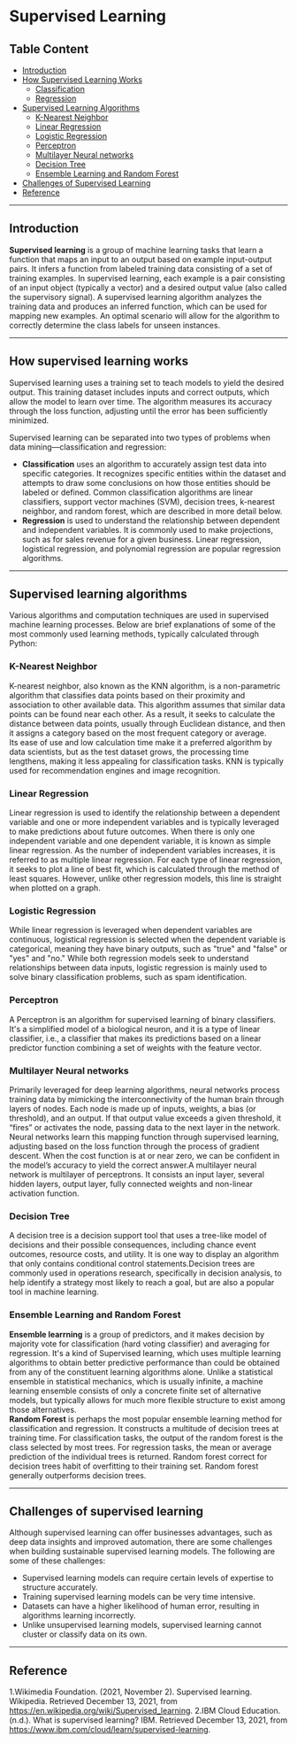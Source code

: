 # Supervised Learning

## Table Content
* [Introduction](#Introduction)
* [How Supervised Learning Works](#supervised)
    - [Classification](#supervised)
    - [Regression](#supervised)
* [Supervised Learning Algorithms](#Algorithms)
    - [K-Nearest Neighbor](#neighbor)
    - [Linear Regression](#Linear)
    - [Logistic Regression](#Logistic)
    - [Perceptron](#Perceptron)
    - [Multilayer Neural networks](#Multiple)
    - [Decision Tree](#Decision)
    - [Ensemble Learning and Random Forest](#Ensemble)
* [Challenges of Supervised Learning](#Challenges)
* [Reference](#Reference)

---
## Introduction  <a class="anchor" id="Introduction"></a>
**Supervised learning** is a group of machine learning tasks that learn a function that maps an input to an output based on example input-output pairs. It infers a function from labeled training data consisting of a set of training examples. In supervised learning, each example is a pair consisting of an input object (typically a vector) and a desired output value (also called the supervisory signal). A supervised learning algorithm analyzes the training data and produces an inferred function, which can be used for mapping new examples. An optimal scenario will allow for the algorithm to correctly determine the class labels for unseen instances. 

---
## How supervised learning works <a class="anchor" id="supervised"></a>

Supervised learning uses a training set to teach models to yield the desired output. This training dataset includes inputs and correct outputs, which allow the model to learn over time. The algorithm measures its accuracy through the loss function, adjusting until the error has been sufficiently minimized.

Supervised learning can be separated into two types of problems when data mining—classification and regression:

* **Classification** uses an algorithm to accurately assign test data into specific categories. It recognizes specific entities within the dataset and attempts to draw some conclusions on how those entities should be labeled or defined. Common classification algorithms are linear classifiers, support vector machines (SVM), decision trees, k-nearest neighbor, and random forest, which are described in more detail below.
* **Regression** is used to understand the relationship between dependent and independent variables. It is commonly used to make projections, such as for sales revenue for a given business. Linear regression, logistical regression, and polynomial regression are popular regression algorithms.

---
## Supervised learning algorithms <a class="anchor" id="Algorithms"></a>

Various algorithms and computation techniques are used in supervised machine learning processes. Below are brief explanations of some of the most commonly used learning methods, typically calculated through Python:

### K-Nearest Neighbor <a class="anchor" id="neighbor"></a>
K-nearest neighbor, also known as the KNN algorithm, is a non-parametric algorithm that classifies data points based on their proximity and association to other available data. This algorithm assumes that similar data points can be found near each other. As a result, it seeks to calculate the distance between data points, usually through Euclidean distance, and then it assigns a category based on the most frequent category or average.  
Its ease of use and low calculation time make it a preferred algorithm by data scientists, but as the test dataset grows, the processing time lengthens, making it less appealing for classification tasks. KNN is typically used for recommendation engines and image recognition.  

### Linear Regression <a class="anchor" id="Linear"></a>
Linear regression is used to identify the relationship between a dependent variable and one or more independent variables and is typically leveraged to make predictions about future outcomes. When there is only one independent variable and one dependent variable, it is known as simple linear regression. As the number of independent variables increases, it is referred to as multiple linear regression. For each type of linear regression, it seeks to plot a line of best fit, which is calculated through the method of least squares. However, unlike other regression models, this line is straight when plotted on a graph.

### Logistic Regression <a class="anchor" id="Logistic"></a>
While linear regression is leveraged when dependent variables are continuous, logistical regression is selected when the dependent variable is categorical, meaning they have binary outputs, such as "true" and "false" or "yes" and "no." While both regression models seek to understand relationships between data inputs, logistic regression is mainly used to solve binary classification problems, such as spam identification.

### Perceptron <a class="anchor" id="Perceptron"></a>
A Perceptron is an algorithm for supervised learning of binary classifiers. It's a simplified model of a biological neuron, and it is a type of linear classifier, i.e., a classifier that makes its predictions based on a linear predictor function combining a set of weights with the feature vector.

### Multilayer Neural networks <a class="anchor" id="Multiple"></a>
Primarily leveraged for deep learning algorithms, neural networks process training data by mimicking the interconnectivity of the human brain through layers of nodes. Each node is made up of inputs, weights, a bias (or threshold), and an output. If that output value exceeds a given threshold, it “fires” or activates the node, passing data to the next layer in the network. Neural networks learn this mapping function through supervised learning, adjusting based on the loss function through the process of gradient descent. When the cost function is at or near zero, we can be confident in the model’s accuracy to yield the correct answer.A multilayer neural network is multilayer of perceptrons. It consists an input layer, several hidden layers, output layer, fully connected weights and non-linear activation function. 

### Decision Tree <a class="anchor" id="Decision"></a>
A decision tree is a decision support tool that uses a tree-like model of decisions and their possible consequences, including chance event outcomes, resource costs, and utility. It is one way to display an algorithm that only contains conditional control statements.Decision trees are commonly used in operations research, specifically in decision analysis, to help identify a strategy most likely to reach a goal, but are also a popular tool in machine learning.  

### Ensemble Learning and Random Forest <a class="anchor" id="Ensemble"></a>  
**Ensemble learrning** is a group of predictors, and it makes decision by majority vote for classification (hard voting classifier) and averaging for regression. It's a kind of Supervised learning, which uses multiple learning algorithms to obtain better predictive performance than could be obtained from any of the constituent learning algorithms alone. Unlike a statistical ensemble in statistical mechanics, which is usually infinite, a machine learning ensemble consists of only a concrete finite set of alternative models, but typically allows for much more flexible structure to exist among those alternatives.  
**Random Forest** is perhaps the most popular ensemble learning method for classification and regression. It constructs a multitude of decision trees at training time. For classification tasks, the output of the random forest is the class selected by most trees. For regression tasks, the mean or average prediction of the individual trees is returned. Random forest correct for decision trees habit of overfitting to their training set. Random forest generally outperforms decision trees.  

---
<a class="anchor" id="Challenges"></a>
## Challenges of supervised learning
Although supervised learning can offer businesses advantages, such as deep data insights and improved automation, there are some challenges when building sustainable supervised learning models. The following are some of these challenges:

* Supervised learning models can require certain levels of expertise to structure accurately.
* Training supervised learning models can be very time intensive.
* Datasets can have a higher likelihood of human error, resulting in algorithms learning incorrectly.
* Unlike unsupervised learning models, supervised learning cannot cluster or classify data on its own.

---
<a class="anchor" id="Reference"></a>
## Reference
1.Wikimedia Foundation. (2021, November 2). Supervised learning. Wikipedia. Retrieved December 13, 2021, from https://en.wikipedia.org/wiki/Supervised_learning. 
2.IBM Cloud Education. (n.d.). What is supervised learning? IBM. Retrieved December 13, 2021, from https://www.ibm.com/cloud/learn/supervised-learning. 
